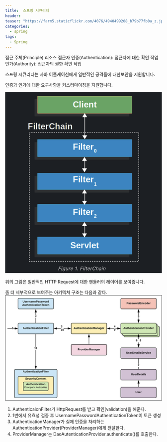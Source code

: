 ```yaml
---
title:  스프링 시큐리티
header:
teaser: "https://farm5.staticflickr.com/4076/4940499208_b79b77fb0a_z.jpg"
categories:
  - spring
tags:
  - Spring
---
```


접근 주체(Principle) 리소스 접근자
인증(Authentication): 접근자에 대한 확인 작업
인가(Authority): 접근자의 권한 확인 작업

스프링 시큐리티는 자바 어플케이션에게 일반적인 공격들에 대한보안을 지원합니다.

인증과 인가에 대한 요구사항을 커스터마이징을 지원합니다.

![springsec_1](../../assets/images/springsec/springsec_1.png)

위의 그림은 일반적인 HTTP Request에 대한 핸들러의 레이어를 보여줍니다.

좀 더 세부적으로 보여주는 아키텍쳐 구조는 다음과 같다.
![springsec_2](../../assets/images/springsec/spring_sec_2.png)

1. AuthenticaionFilter가 HttpRequest를 받고 확인(validation)을 해준다.
2. 1번에서 유효성 검증 후 UsernamePasswordAuthenticationToken이 토큰 생성
3. AuthenticationManager가 실제 인증을 처리하는 AuthenticationProvider(ProviderManager)에게 전달한다.
4. ProviderManager는 DaoAutenticationProvider.authenticate()를 호출한다.






